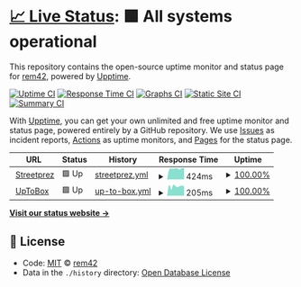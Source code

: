 # [📈 Live Status](https://status.remy.ovh): <!--live status--> **🟩 All systems operational**

This repository contains the open-source uptime monitor and status page for [rem42](https://remy.ovh), powered by [Upptime](https://github.com/upptime/upptime).

[![Uptime CI](https://github.com/koj-co/upptime/workflows/Uptime%20CI/badge.svg)](https://github.com/koj-co/upptime/actions?query=workflow%3A%22Uptime+CI%22)
[![Response Time CI](https://github.com/koj-co/upptime/workflows/Response%20Time%20CI/badge.svg)](https://github.com/koj-co/upptime/actions?query=workflow%3A%22Response+Time+CI%22)
[![Graphs CI](https://github.com/koj-co/upptime/workflows/Graphs%20CI/badge.svg)](https://github.com/koj-co/upptime/actions?query=workflow%3A%22Graphs+CI%22)
[![Static Site CI](https://github.com/koj-co/upptime/workflows/Static%20Site%20CI/badge.svg)](https://github.com/koj-co/upptime/actions?query=workflow%3A%22Static+Site+CI%22)
[![Summary CI](https://github.com/koj-co/upptime/workflows/Summary%20CI/badge.svg)](https://github.com/koj-co/upptime/actions?query=workflow%3A%22Summary+CI%22)

With [Upptime](https://upptime.js.org), you can get your own unlimited and free uptime monitor and status page, powered entirely by a GitHub repository. We use [Issues](https://github.com/rem42/upptime/issues) as incident reports, [Actions](https://github.com/rem42/upptime/actions) as uptime monitors, and [Pages](https://status.remy.ovh) for the status page.

<!--start: status pages-->
<!-- This summary is generated by Upptime (https://github.com/upptime/upptime) -->
<!-- Do not edit this manually, your changes will be overwritten -->
<!-- prettier-ignore -->
| URL | Status | History | Response Time | Uptime |
| --- | ------ | ------- | ------------- | ------ |
| <img alt="" src="https://favicons.githubusercontent.com/streetprez.com" height="13"> [Streetprez](https://streetprez.com) | 🟩 Up | [streetprez.yml](https://github.com/rem42/upptime/commits/HEAD/history/streetprez.yml) | <details><summary><img alt="Response time graph" src="./graphs/streetprez/response-time-week.png" height="20"> 424ms</summary><br><a href="https://status.remy.ovh/history/streetprez"><img alt="Response time 659" src="https://img.shields.io/endpoint?url=https%3A%2F%2Fraw.githubusercontent.com%2Frem42%2Fupptime%2FHEAD%2Fapi%2Fstreetprez%2Fresponse-time.json"></a><br><a href="https://status.remy.ovh/history/streetprez"><img alt="24-hour response time 450" src="https://img.shields.io/endpoint?url=https%3A%2F%2Fraw.githubusercontent.com%2Frem42%2Fupptime%2FHEAD%2Fapi%2Fstreetprez%2Fresponse-time-day.json"></a><br><a href="https://status.remy.ovh/history/streetprez"><img alt="7-day response time 424" src="https://img.shields.io/endpoint?url=https%3A%2F%2Fraw.githubusercontent.com%2Frem42%2Fupptime%2FHEAD%2Fapi%2Fstreetprez%2Fresponse-time-week.json"></a><br><a href="https://status.remy.ovh/history/streetprez"><img alt="30-day response time 513" src="https://img.shields.io/endpoint?url=https%3A%2F%2Fraw.githubusercontent.com%2Frem42%2Fupptime%2FHEAD%2Fapi%2Fstreetprez%2Fresponse-time-month.json"></a><br><a href="https://status.remy.ovh/history/streetprez"><img alt="1-year response time 716" src="https://img.shields.io/endpoint?url=https%3A%2F%2Fraw.githubusercontent.com%2Frem42%2Fupptime%2FHEAD%2Fapi%2Fstreetprez%2Fresponse-time-year.json"></a></details> | <details><summary><a href="https://status.remy.ovh/history/streetprez">100.00%</a></summary><a href="https://status.remy.ovh/history/streetprez"><img alt="All-time uptime 99.93%" src="https://img.shields.io/endpoint?url=https%3A%2F%2Fraw.githubusercontent.com%2Frem42%2Fupptime%2FHEAD%2Fapi%2Fstreetprez%2Fuptime.json"></a><br><a href="https://status.remy.ovh/history/streetprez"><img alt="24-hour uptime 100.00%" src="https://img.shields.io/endpoint?url=https%3A%2F%2Fraw.githubusercontent.com%2Frem42%2Fupptime%2FHEAD%2Fapi%2Fstreetprez%2Fuptime-day.json"></a><br><a href="https://status.remy.ovh/history/streetprez"><img alt="7-day uptime 100.00%" src="https://img.shields.io/endpoint?url=https%3A%2F%2Fraw.githubusercontent.com%2Frem42%2Fupptime%2FHEAD%2Fapi%2Fstreetprez%2Fuptime-week.json"></a><br><a href="https://status.remy.ovh/history/streetprez"><img alt="30-day uptime 100.00%" src="https://img.shields.io/endpoint?url=https%3A%2F%2Fraw.githubusercontent.com%2Frem42%2Fupptime%2FHEAD%2Fapi%2Fstreetprez%2Fuptime-month.json"></a><br><a href="https://status.remy.ovh/history/streetprez"><img alt="1-year uptime 99.94%" src="https://img.shields.io/endpoint?url=https%3A%2F%2Fraw.githubusercontent.com%2Frem42%2Fupptime%2FHEAD%2Fapi%2Fstreetprez%2Fuptime-year.json"></a></details>
| <img alt="" src="https://favicons.githubusercontent.com/uptobox.com" height="13"> [UpToBox](https://uptobox.com/) | 🟩 Up | [up-to-box.yml](https://github.com/rem42/upptime/commits/HEAD/history/up-to-box.yml) | <details><summary><img alt="Response time graph" src="./graphs/up-to-box/response-time-week.png" height="20"> 205ms</summary><br><a href="https://status.remy.ovh/history/up-to-box"><img alt="Response time 544" src="https://img.shields.io/endpoint?url=https%3A%2F%2Fraw.githubusercontent.com%2Frem42%2Fupptime%2FHEAD%2Fapi%2Fup-to-box%2Fresponse-time.json"></a><br><a href="https://status.remy.ovh/history/up-to-box"><img alt="24-hour response time 206" src="https://img.shields.io/endpoint?url=https%3A%2F%2Fraw.githubusercontent.com%2Frem42%2Fupptime%2FHEAD%2Fapi%2Fup-to-box%2Fresponse-time-day.json"></a><br><a href="https://status.remy.ovh/history/up-to-box"><img alt="7-day response time 205" src="https://img.shields.io/endpoint?url=https%3A%2F%2Fraw.githubusercontent.com%2Frem42%2Fupptime%2FHEAD%2Fapi%2Fup-to-box%2Fresponse-time-week.json"></a><br><a href="https://status.remy.ovh/history/up-to-box"><img alt="30-day response time 662" src="https://img.shields.io/endpoint?url=https%3A%2F%2Fraw.githubusercontent.com%2Frem42%2Fupptime%2FHEAD%2Fapi%2Fup-to-box%2Fresponse-time-month.json"></a><br><a href="https://status.remy.ovh/history/up-to-box"><img alt="1-year response time 568" src="https://img.shields.io/endpoint?url=https%3A%2F%2Fraw.githubusercontent.com%2Frem42%2Fupptime%2FHEAD%2Fapi%2Fup-to-box%2Fresponse-time-year.json"></a></details> | <details><summary><a href="https://status.remy.ovh/history/up-to-box">100.00%</a></summary><a href="https://status.remy.ovh/history/up-to-box"><img alt="All-time uptime 99.73%" src="https://img.shields.io/endpoint?url=https%3A%2F%2Fraw.githubusercontent.com%2Frem42%2Fupptime%2FHEAD%2Fapi%2Fup-to-box%2Fuptime.json"></a><br><a href="https://status.remy.ovh/history/up-to-box"><img alt="24-hour uptime 100.00%" src="https://img.shields.io/endpoint?url=https%3A%2F%2Fraw.githubusercontent.com%2Frem42%2Fupptime%2FHEAD%2Fapi%2Fup-to-box%2Fuptime-day.json"></a><br><a href="https://status.remy.ovh/history/up-to-box"><img alt="7-day uptime 100.00%" src="https://img.shields.io/endpoint?url=https%3A%2F%2Fraw.githubusercontent.com%2Frem42%2Fupptime%2FHEAD%2Fapi%2Fup-to-box%2Fuptime-week.json"></a><br><a href="https://status.remy.ovh/history/up-to-box"><img alt="30-day uptime 99.85%" src="https://img.shields.io/endpoint?url=https%3A%2F%2Fraw.githubusercontent.com%2Frem42%2Fupptime%2FHEAD%2Fapi%2Fup-to-box%2Fuptime-month.json"></a><br><a href="https://status.remy.ovh/history/up-to-box"><img alt="1-year uptime 99.72%" src="https://img.shields.io/endpoint?url=https%3A%2F%2Fraw.githubusercontent.com%2Frem42%2Fupptime%2FHEAD%2Fapi%2Fup-to-box%2Fuptime-year.json"></a></details>

<!--end: status pages-->

[**Visit our status website →**](https://status.remy.ovh)

## 📄 License

- Code: [MIT](./LICENSE) © [rem42](https://remy.ovh)
- Data in the `./history` directory: [Open Database License](https://opendatacommons.org/licenses/odbl/1-0/)
